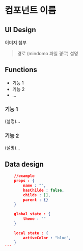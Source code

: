 # 컴포넌트 이름

## UI Design

이미지 첨부

> 경로 (mindomo 파일 경로) 
> 설명

## Functions

- 기능 1
- 기능 2
- ...

### 기능 1 
 (설명)...

### 기능 2 
 (설명)...

## Data design
````json
	//example
	props : {
		name : "",
		hasChilde : false,
		childs : [],
		parent : {}
	}
	
	global state : {
		theme : ""
	}
	
	local state : {
		activeColor : "blue",
	}
```
